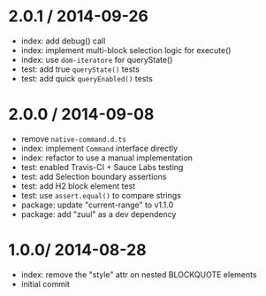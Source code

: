 
2.0.1 / 2014-09-26
==================

 * index: add debug() call
 * index: implement multi-block selection logic for execute()
 * index: use `dom-iteratore` for queryState()
 * test: add true `queryState()` tests
 * test: add quick `queryEnabled()` tests

2.0.0 / 2014-09-08
==================

 * remove `native-command.d.ts`
 * index: implement `Command` interface directly
 * index: refactor to use a manual implementation
 * test: enabled Travis-CI + Sauce Labs testing
 * test: add Selection boundary assertions
 * test: add H2 block element test
 * test: use `assert.equal()` to compare strings
 * package: update "current-range" to v1.1.0
 * package: add "zuul" as a dev dependency

1.0.0/ 2014-08-28
==================

 * index: remove the "style" attr on nested BLOCKQUOTE elements
 * initial commit
